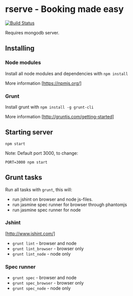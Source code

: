 # rserve - Booking made easy

[![Build Status](https://drone.io/github.com/rserve/rserve/status.png)](https://drone.io/github.com/rserve/rserve/latest)

Requires mongodb server.

## Installing

### Node modules

Install all node modules and dependencies with ``npm install``

More information [https://npmjs.org/]

### Grunt

Install grunt with ``npm install -g grunt-cli``

More information [http://gruntjs.com/getting-started]

## Starting server

``npm start``

Note: Default port 3000, to change:

``PORT=3000 npm start``

## Grunt tasks

Run all tasks with ``grunt``, this will:

 * run jshint on browser and node js-files.
 * run jasmine spec runner for browser through phantomjs
 * run jasmine spec runner for node

### Jshint

[http://www.jshint.com/]

* ``grunt lint`` - browser and node
* ``grunt lint_browser`` - browser only
* ``grunt lint_node`` - node only

### Spec runner

* ``grunt spec`` - browser and node
* ``grunt spec_browser`` - browser only
* ``grunt spec_node`` - node only

